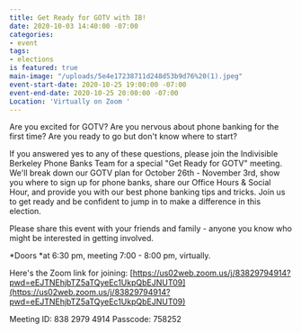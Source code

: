 ```yaml
---
title: Get Ready for GOTV with IB!
date: 2020-10-03 14:40:00 -07:00
categories:
- event
tags:
- elections
is featured: true
main-image: "/uploads/5e4e17238711d248d53b9d76%20(1).jpeg"
event-start-date: 2020-10-25 19:00:00 -07:00
event-end-date: 2020-10-25 20:00:00 -07:00
Location: 'Virtually on Zoom '
---
```


Are you excited for GOTV? Are you nervous about phone banking for the first time? Are you ready to go but don't know where to start?

If you answered yes to any of these questions, please join the Indivisible Berkeley Phone Banks Team for a special "Get Ready for GOTV" meeting. We'll break down our GOTV plan for October 26th - November 3rd, show you where to sign up for phone banks, share our Office Hours & Social Hour, and provide you with our best phone banking tips and tricks. Join us to get ready and be confident to jump in to make a difference in this election.

Please share this event with your friends and family - anyone you know who might be interested in getting involved.

*Doors *at 6:30 pm, meeting 7:00 - 8:00 pm, virtually.

Here's the Zoom link for joining: [https://us02web.zoom.us/j/83829794914?pwd=eEJTNEhjbTZ5aTQyeEc1UkpQbEJNUT09](https://us02web.zoom.us/j/83829794914?pwd=eEJTNEhjbTZ5aTQyeEc1UkpQbEJNUT09)

Meeting ID: 838 2979 4914
Passcode: 758252